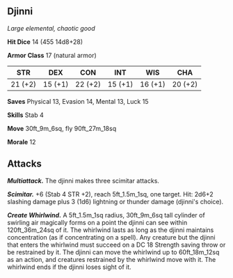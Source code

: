 ## Djinni

*Large elemental, chaotic good*

**Hit Dice** 14 (455 14d8+28)

**Armor Class** 17 (natural armor)

| STR     | DEX     | CON     | INT     | WIS     | CHA     |
|---------|---------|---------|---------|---------|---------|
| 21 (+2) | 15 (+1) | 22 (+2) | 15 (+1) | 16 (+1) | 20 (+2) |

**Saves** Physical 13, Evasion 14, Mental 13, Luck 15

**Skills** Stab 4

**Move** 30ft_9m_6sq, fly 90ft_27m_18sq

**Morale** 12

## Attacks

***Multiattack.*** The djinni makes three scimitar attacks.

***Scimitar.*** +6 (Stab 4 STR +2), reach 5ft_1.5m_1sq, one target. Hit: 2d6+2 slashing damage plus 3 (1d6) lightning or thunder damage (djinni's choice).

***Create Whirlwind.*** A 5ft_1.5m_1sq radius, 30ft_9m_6sq tall cylinder of swirling air magically forms on a point the djinni can see within 120ft_36m_24sq of it. The whirlwind lasts as long as the djinni maintains concentration (as if concentrating on a spell). Any creature but the djinni that enters the whirlwind must succeed on a DC 18 Strength saving throw or be restrained by it. The djinni can move the whirlwind up to 60ft_18m_12sq as an action, and creatures restrained by the whirlwind move with it. The whirlwind ends if the djinni loses sight of it.


